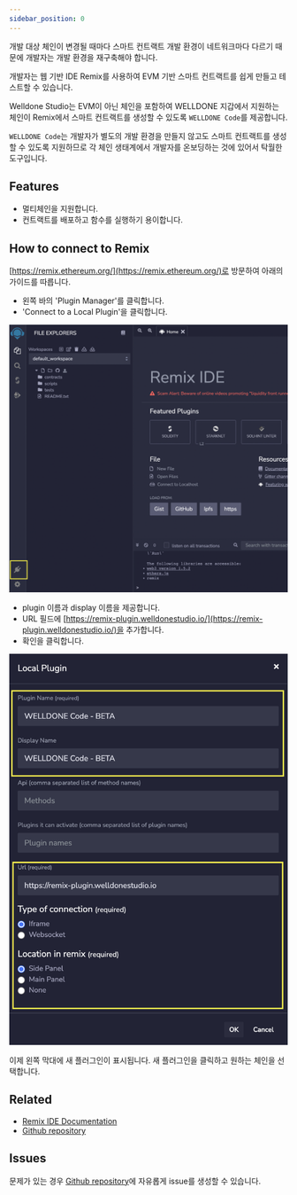 ```yaml
---
sidebar_position: 0
---
```


개발 대상 체인이 변경될 때마다 스마트 컨트랙트 개발 환경이 네트워크마다 다르기 때문에 개발자는 개발 환경을 재구축해야 합니다.

개발자는 웹 기반 IDE Remix를 사용하여 EVM 기반 스마트 컨트랙트를 쉽게 만들고 테스트할 수 있습니다.

Welldone Studio는 EVM이 아닌 체인을 포함하여 WELLDONE 지갑에서 지원하는 체인이 Remix에서 스마트 컨트랙트를 생성할 수 있도록 `WELLDONE Code`를 제공합니다.

`WELLDONE Code`는 개발자가 별도의 개발 환경을 만들지 않고도 스마트 컨트랙트를 생성할 수 있도록 지원하므로 각 체인 생태계에서 개발자를 온보딩하는 것에 있어서 탁월한 도구입니다.

## Features

- 멀티체인을 지원합니다.
- 컨트랙트를 배포하고 함수를 실행하기 용이합니다.

## How to connect to Remix

[https://remix.ethereum.org/](https://remix.ethereum.org/)로 방문하여 아래의 가이드를 따릅니다.

- 왼쪽 바의 'Plugin Manager'를 클릭합니다.
- 'Connect to a Local Plugin'을 클릭합니다.

![Plugin Manager](img/plugin-manager.png?raw=true 'Plugin Manager')

- plugin 이름과 display 이름을 제공합니다.
- URL 필드에 [https://remix-plugin.welldonestudio.io/](https://remix-plugin.welldonestudio.io/)을 추가합니다.
- 확인을 클릭합니다.

![Local Plugin](img/local-plugin.png?raw=true 'Local Plugin')

이제 왼쪽 막대에 새 플러그인이 표시됩니다. 새 플러그인을 클릭하고 원하는 체인을 선택합니다.

## Related

- [Remix IDE Documentation](https://remix-ide.readthedocs.io/en/latest/)
- [Github repository](https://github.com/ethereum/remix-ide)

## Issues

문제가 있는 경우 [Github repository](https://github.com/welldonestudio/welldonestudio.github.io/tree/master)에 자유롭게 issue를 생성할 수 있습니다.
